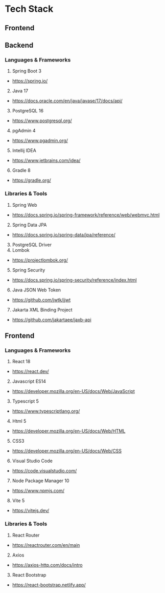 # Tech Stack
## Frontend

## Backend
### Languages & Frameworks
1. Spring Boot 3
- https://spring.io/
2. Java 17 
- https://docs.oracle.com/en/java/javase/17/docs/api/ 
3. PostgreSQL 16
- https://www.postgresql.org/ 
4. pgAdmin 4
- https://www.pgadmin.org/ 
5. Intellij IDEA
- https://www.jetbrains.com/idea/ 
6. Gradle 8
- https://gradle.org/ 

### Libraries & Tools
1. Spring Web 
- https://docs.spring.io/spring-framework/reference/web/webmvc.html 
2. Spring Data JPA
- https://docs.spring.io/spring-data/jpa/reference/ 
3. PostgreSQL Driver
4. Lombok
- https://projectlombok.org/ 
5. Spring Security
- https://docs.spring.io/spring-security/reference/index.html 
6. Java JSON Web Token
- https://github.com/jwtk/jjwt
7. Jakarta XML Binding Project
- https://github.com/jakartaee/jaxb-api 


## Frontend
###  Languages & Frameworks
1. React 18
- https://react.dev/
2. Javascript ES14
- https://developer.mozilla.org/en-US/docs/Web/JavaScript 
3. Typescript 5
- https://www.typescriptlang.org/
4. Html 5
- https://developer.mozilla.org/en-US/docs/Web/HTML 
5. CSS3
- https://developer.mozilla.org/en-US/docs/Web/CSS 
6. Visual Studio Code
- https://code.visualstudio.com/ 
7. Node Package Manager 10
- https://www.npmjs.com/ 
8. Vite 5
- https://vitejs.dev/ 

### Libraries & Tools
1. React Router
- https://reactrouter.com/en/main
2. Axios 
- https://axios-http.com/docs/intro
3. React Bootstrap
- https://react-bootstrap.netlify.app/
